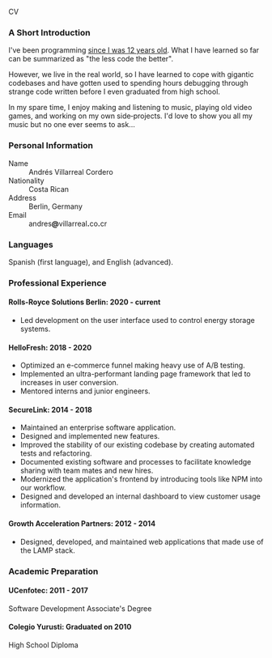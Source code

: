 CV

### A Short Introduction

I've been programming [since I was 12 years old](https://kaeruct.github.io/posts/origins.html). What I have learned so far can be summarized as "the less code the better".

However, we live in the real world, so I have learned to cope with gigantic codebases and have gotten used to spending hours debugging through strange code written before I even graduated from high school.

In my spare time, I enjoy making and listening to music, playing old video games, and working on my own side‑projects. I'd love to show you all my music but no one ever seems to ask...

### Personal Information

<dl class="personal-info h-card">
<dt>Name</dt>
<dd class="p-name">Andrés Villarreal Cordero</dd>
<dt>Nationality</dt>
<dd>Costa Rican</dd>
<dt>Address</dt>
<dd><span class="p-locality">Berlin</span>, <span class="p-country-name">Germany</span></dd>
<dt>Email</dt>
<dd class="u-email">andres<strong>@</strong>villarreal<strong>.</strong>co<strong>.</strong>cr</dd>
</dl>

### Languages

Spanish (first language), and English (advanced).

### Professional Experience

#### Rolls-Royce Solutions Berlin: 2020 - current

*   Led development on the user interface used to control energy storage systems.

#### HelloFresh: 2018 - 2020

*   Optimized an e-commerce funnel making heavy use of A/B testing.
*   Implemented an ultra-performant landing page framework that led to increases in user conversion.
*   Mentored interns and junior engineers.

#### SecureLink: 2014 - 2018

*   Maintained an enterprise software application.
*   Designed and implemented new features.
*   Improved the stability of our existing codebase by creating automated tests and refactoring.
*   Documented existing software and processes to facilitate knowledge sharing with team mates and new hires.
*   Modernized the application's frontend by introducing tools like NPM into our workflow.
*   Designed and developed an internal dashboard to view customer usage information.

#### Growth Acceleration Partners: 2012 - 2014

*   Designed, developed, and maintained web applications that made use of the LAMP stack.

### Academic Preparation

#### UCenfotec: 2011 - 2017

Software Development Associate's Degree

#### Colegio Yurusti: Graduated on 2010

High School Diploma